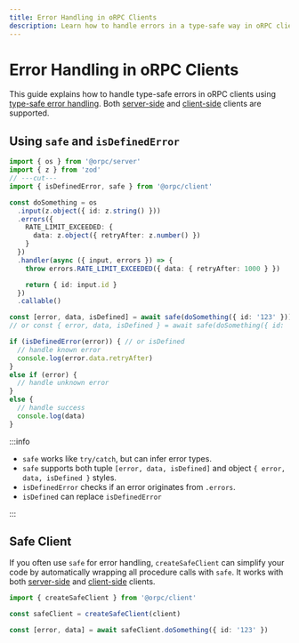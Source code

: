 ```yaml
---
title: Error Handling in oRPC Clients
description: Learn how to handle errors in a type-safe way in oRPC clients.
---
```


# Error Handling in oRPC Clients

This guide explains how to handle type-safe errors in oRPC clients using [type-safe error handling](/docs/error-handling#type‐safe-error-handling). Both [server-side](/docs/client/server-side) and [client-side](/docs/client/client-side) clients are supported.

## Using `safe` and `isDefinedError`

```ts twoslash
import { os } from '@orpc/server'
import { z } from 'zod'
// ---cut---
import { isDefinedError, safe } from '@orpc/client'

const doSomething = os
  .input(z.object({ id: z.string() }))
  .errors({
    RATE_LIMIT_EXCEEDED: {
      data: z.object({ retryAfter: z.number() })
    }
  })
  .handler(async ({ input, errors }) => {
    throw errors.RATE_LIMIT_EXCEEDED({ data: { retryAfter: 1000 } })

    return { id: input.id }
  })
  .callable()

const [error, data, isDefined] = await safe(doSomething({ id: '123' }))
// or const { error, data, isDefined } = await safe(doSomething({ id: '123' }))

if (isDefinedError(error)) { // or isDefined
  // handle known error
  console.log(error.data.retryAfter)
}
else if (error) {
  // handle unknown error
}
else {
  // handle success
  console.log(data)
}
```

:::info

- `safe` works like `try/catch`, but can infer error types.
- `safe` supports both tuple `[error, data, isDefined]` and object `{ error, data, isDefined }` styles.
- `isDefinedError` checks if an error originates from `.errors`.
- `isDefined` can replace `isDefinedError`

:::

## Safe Client

If you often use `safe` for error handling, `createSafeClient` can simplify your code by automatically wrapping all procedure calls with `safe`. It works with both [server-side](/docs/client/server-side) and [client-side](/docs/client/client-side) clients.

```ts
import { createSafeClient } from '@orpc/client'

const safeClient = createSafeClient(client)

const [error, data] = await safeClient.doSomething({ id: '123' })
```
